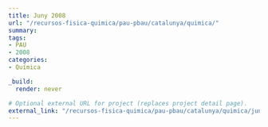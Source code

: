 ```yaml
---
title: Juny 2008
url: "/recursos-fisica-quimica/pau-pbau/catalunya/quimica/"
summary:
tags:
- PAU
- 2008
categories:
- Química

_build:
  render: never

# Optional external URL for project (replaces project detail page).
external_link: "/recursos-fisica-quimica/pau-pbau/catalunya/quimica/juny-2008.pdf"
---
```

